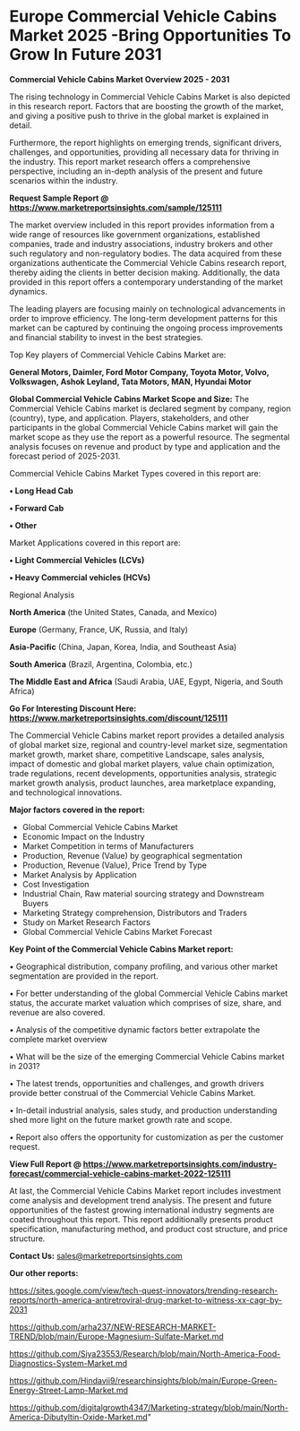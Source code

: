 # Europe Commercial Vehicle Cabins Market 2025 -Bring Opportunities To Grow In Future 2031

<Strong> Commercial Vehicle Cabins Market Overview 2025 - 2031</strong>

The rising technology in Commercial Vehicle Cabins Market is also depicted in this research report. Factors that are boosting the growth of the market, and giving a positive push to thrive in the global market is explained in detail.

Furthermore, the report highlights on emerging trends, significant drivers, challenges, and opportunities, providing all necessary data for thriving in the industry. This report market research offers a comprehensive perspective, including an in-depth analysis of the present and future scenarios within the industry.

<strong>Request Sample Report @ <a href=https://www.marketreportsinsights.com/sample/125111>https://www.marketreportsinsights.com/sample/125111</a></strong>

The market overview included in this report provides information from a wide range of resources like government organizations, established companies, trade and industry associations, industry brokers and other such regulatory and non-regulatory bodies. The data acquired from these organizations authenticate the Commercial Vehicle Cabins research report, thereby aiding the clients in better decision making. Additionally, the data provided in this report offers a contemporary understanding of the market dynamics.

The leading players are focusing mainly on technological advancements in order to improve efficiency. The long-term development patterns for this market can be captured by continuing the ongoing process improvements and financial stability to invest in the best strategies.

Top Key players of Commercial Vehicle Cabins Market are:

<strong>General Motors, Daimler, Ford Motor Company, Toyota Motor, Volvo, Volkswagen, Ashok Leyland, Tata Motors, MAN, Hyundai Motor</strong>

<strong><b>Global Commercial Vehicle Cabins Market Scope and Size:</b></strong>
The Commercial Vehicle Cabins market is declared segment by company, region (country), type, and application. Players, stakeholders, and other participants in the global Commercial Vehicle Cabins market will gain the market scope as they use the report as a powerful resource. The segmental analysis focuses on revenue and product by type and application and the forecast period of 2025-2031.

Commercial Vehicle Cabins Market Types covered in this report are:

<strong>• Long Head Cab

• Forward Cab

• Other</strong>

Market Applications covered in this report are:

<strong>• Light Commercial Vehicles (LCVs)

• Heavy Commercial vehicles (HCVs)</strong> 

Regional Analysis

<strong>North America</strong> (the United States, Canada, and Mexico)

<strong>Europe</strong> (Germany, France, UK, Russia, and Italy)

<strong>Asia-Pacific</strong> (China, Japan, Korea, India, and Southeast Asia)

<strong>South America</strong> (Brazil, Argentina, Colombia, etc.)

<strong>The Middle East and Africa</strong> (Saudi Arabia, UAE, Egypt, Nigeria, and South Africa)

<strong>Go For Interesting Discount Here: <a href=https://www.marketreportsinsights.com/discount/125111>https://www.marketreportsinsights.com/discount/125111</a></strong>

The Commercial Vehicle Cabins market report provides a detailed analysis of global market size, regional and country-level market size, segmentation market growth, market share, competitive Landscape, sales analysis, impact of domestic and global market players, value chain optimization, trade regulations, recent developments, opportunities analysis, strategic market growth analysis, product launches, area marketplace expanding, and technological innovations.

<strong><b>Major factors covered in the report:</b></strong>
<ul>
  <li>Global Commercial Vehicle Cabins Market </li>
  <li>Economic Impact on the Industry</li>
  <li>Market Competition in terms of Manufacturers</li>
  <li>Production, Revenue (Value) by geographical segmentation</li>
  <li>Production, Revenue (Value), Price Trend by Type</li>
  <li>Market Analysis by Application</li>
  <li>Cost Investigation</li>
  <li>Industrial Chain, Raw material sourcing strategy and Downstream Buyers</li>
  <li>Marketing Strategy comprehension, Distributors and Traders</li>
  <li>Study on Market Research Factors</li>
  <li>Global Commercial Vehicle Cabins Market Forecast</li>
</ul>

<strong><b>Key Point of the Commercial Vehicle Cabins Market report:</b></strong>

• Geographical distribution, company profiling, and various other market segmentation are provided in the report.

• For better understanding of the global Commercial Vehicle Cabins market status, the accurate market valuation which comprises of size, share, and revenue are also covered.

• Analysis of the competitive dynamic factors better extrapolate the complete market overview

• What will be the size of the emerging Commercial Vehicle Cabins market in 2031?

• The latest trends, opportunities and challenges, and growth drivers provide better construal of the Commercial Vehicle Cabins Market.

• In-detail industrial analysis, sales study, and production understanding shed more light on the future market growth rate and scope.

• Report also offers the opportunity for customization as per the customer request.

<strong><b>View Full Report @ <a href=https://www.marketreportsinsights.com/industry-forecast/commercial-vehicle-cabins-market-2022-125111>https://www.marketreportsinsights.com/industry-forecast/commercial-vehicle-cabins-market-2022-125111</a></b></strong>


At last, the Commercial Vehicle Cabins Market report includes investment come analysis and development trend analysis. The present and future opportunities of the fastest growing international industry segments are coated throughout this report. This report additionally presents product specification, manufacturing method, and product cost structure, and price structure.

<strong>Contact Us:</strong>
sales@marketreportsinsights.com

<strong>Our other reports:</strong>

<a href=https://sites.google.com/view/tech-quest-innovators/trending-research-reports/north-america-antiretroviral-drug-market-to-witness-xx-cagr-by-2031>https://sites.google.com/view/tech-quest-innovators/trending-research-reports/north-america-antiretroviral-drug-market-to-witness-xx-cagr-by-2031</a>

<a href=https://github.com/arha237/NEW-RESEARCH-MARKET-TREND/blob/main/Europe-Magnesium-Sulfate-Market.md>https://github.com/arha237/NEW-RESEARCH-MARKET-TREND/blob/main/Europe-Magnesium-Sulfate-Market.md</a>

<a href=https://github.com/Siya23553/Research/blob/main/North-America-Food-Diagnostics-System-Market.md>https://github.com/Siya23553/Research/blob/main/North-America-Food-Diagnostics-System-Market.md</a>

<a href=https://github.com/Hindavii9/researchinsights/blob/main/Europe-Green-Energy-Street-Lamp-Market.md>https://github.com/Hindavii9/researchinsights/blob/main/Europe-Green-Energy-Street-Lamp-Market.md</a>

<a href=https://github.com/digitalgrowth4347/Marketing-strategy/blob/main/North-America-Dibutyltin-Oxide-Market.md>https://github.com/digitalgrowth4347/Marketing-strategy/blob/main/North-America-Dibutyltin-Oxide-Market.md</a>"
